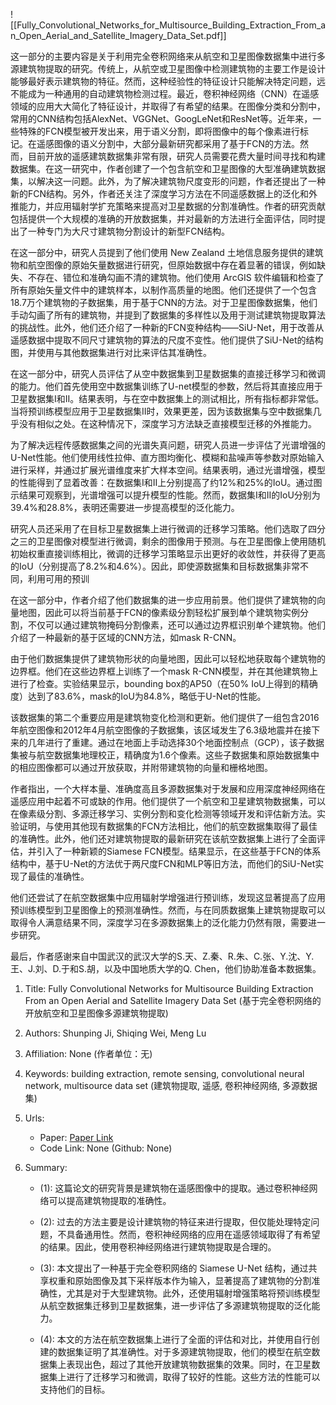 ![[Fully_Convolutional_Networks_for_Multisource_Building_Extraction_From_an_Open_Aerial_and_Satellite_Imagery_Data_Set.pdf]]



这一部分的主要内容是关于利用完全卷积网络来从航空和卫星图像数据集中进行多源建筑物提取的研究。传统上，从航空或卫星图像中检测建筑物的主要工作是设计能够最好表示建筑物的特征。然而，这种经验性的特征设计只能解决特定问题，远不能成为一种通用的自动建筑物检测过程。最近，卷积神经网络（CNN）在遥感领域的应用大大简化了特征设计，并取得了有希望的结果。在图像分类和分割中，常用的CNN结构包括AlexNet、VGGNet、GoogLeNet和ResNet等。近年来，一些特殊的FCN模型被开发出来，用于语义分割，即将图像中的每个像素进行标记。在遥感图像的语义分割中，大部分最新研究都采用了基于FCN的方法。然而，目前开放的遥感建筑数据集非常有限，研究人员需要花费大量时间寻找和构建数据集。在这一研究中，作者创建了一个包含航空和卫星图像的大型准确建筑数据集，以解决这一问题。此外，为了解决建筑物尺度变形的问题，作者还提出了一种新的FCN结构。另外，作者还关注了深度学习方法在不同遥感数据上的泛化和外推能力，并应用辐射学扩充策略来提高对卫星数据的分割准确性。作者的研究贡献包括提供一个大规模的准确的开放数据集，并对最新的方法进行全面评估，同时提出了一种专门为大尺寸建筑物分割设计的新型FCN结构。

在这一部分中，研究人员提到了他们使用 New Zealand 土地信息服务提供的建筑物和航空图像的原始矢量数据进行研究，但原始数据中存在着显著的错误，例如缺失、不存在、错位和准确勾画不清的建筑物。他们使用 ArcGIS 软件编辑和检查了所有原始矢量文件中的建筑样本，以制作高质量的地图。他们还提供了一个包含18.7万个建筑物的子数据集，用于基于CNN的方法。对于卫星图像数据集，他们手动勾画了所有的建筑物，并提到了数据集的多样性以及用于测试建筑物提取算法的挑战性。此外，他们还介绍了一种新的FCN变种结构——SiU-Net，用于改善从遥感数据中提取不同尺寸建筑物的算法的尺度不变性。他们提供了SiU-Net的结构图，并使用与其他数据集进行对比来评估其准确性。

在这一部分中，研究人员评估了从空中数据集到卫星数据集的直接迁移学习和微调的能力。他们首先使用空中数据集训练了U-net模型的参数，然后将其直接应用于卫星数据集I和II。结果表明，与在空中数据集上的测试相比，所有指标都非常低。当将预训练模型应用于卫星数据集II时，效果更差，因为该数据集与空中数据集几乎没有相似之处。在这种情况下，深度学习方法缺乏直接模型迁移的外推能力。

为了解决远程传感数据集之间的光谱失真问题，研究人员进一步评估了光谱增强的U-Net性能。他们使用线性拉伸、直方图均衡化、模糊和盐噪声等参数对原始输入进行采样，并通过扩展光谱维度来扩大样本空间。结果表明，通过光谱增强，模型的性能得到了显着改善：在数据集I和II上分别提高了约12%和25%的IoU。通过图示结果可观察到，光谱增强可以提升模型的性能。然而，数据集I和II的IoU分别为39.4%和28.8%，表明还需要进一步提高模型的泛化能力。

研究人员还采用了在目标卫星数据集上进行微调的迁移学习策略。他们选取了四分之三的卫星图像对模型进行微调，剩余的图像用于预测。与在卫星图像上使用随机初始权重直接训练相比，微调的迁移学习策略显示出更好的收敛性，并获得了更高的IoU（分别提高了8.2%和4.6%）。因此，即使源数据集和目标数据集非常不同，利用可用的预训

在这一部分中，作者介绍了他们数据集的进一步应用前景。他们提供了建筑物的向量地图，因此可以将当前基于FCN的像素级分割轻松扩展到单个建筑物实例分割，不仅可以通过建筑物掩码分割像素，还可以通过边界框识别单个建筑物。他们介绍了一种最新的基于区域的CNN方法，如mask R-CNN。

由于他们数据集提供了建筑物形状的向量地图，因此可以轻松地获取每个建筑物的边界框。他们在这些边界框上训练了一个mask R-CNN模型，并在其他建筑物上进行了检查。实验结果显示，bounding box的AP50（在50% IoU上得到的精确度）达到了83.6%，mask的IoU为84.8%，略低于U-Net的性能。

该数据集的第二个重要应用是建筑物变化检测和更新。他们提供了一组包含2016年航空图像和2012年4月航空图像的子数据集，该区域发生了6.3级地震并在接下来的几年进行了重建。通过在地面上手动选择30个地面控制点（GCP），该子数据集被与航空数据集地理校正，精确度为1.6个像素。这些子数据集和原始数据集中的相应图像都可以通过开放获取，并附带建筑物的向量和栅格地图。

作者指出，一个大样本量、准确度高且多源数据集对于发展和应用深度神经网络在遥感应用中起着不可或缺的作用。他们提供了一个航空和卫星建筑物数据集，可以在像素级分割、多源迁移学习、实例分割和变化检测等领域开发和评估新方法。实验证明，与使用其他现有数据集的FCN方法相比，他们的航空数据集取得了最佳的准确性。此外，他们还对建筑物提取的最新研究在该航空数据集上进行了全面评估，并引入了一种新颖的Siamese FCN模型。结果显示，在这些基于FCN的体系结构中，基于U-Net的方法优于两尺度FCN和MLP等旧方法，而他们的SiU-Net实现了最佳的准确性。

他们还尝试了在航空数据集中应用辐射学增强进行预训练，发现这显著提高了应用预训练模型到卫星图像上的预测准确性。然而，与在同质数据集上建筑物提取可以取得令人满意结果不同，深度学习在多源数据集上的泛化能力仍然有限，需要进一步研究。

最后，作者感谢来自中国武汉的武汉大学的S.天、Z.秦、R.朱、C.张、Y.沈、Y.王、J.刘、D.于和S.胡，以及中国地质大学的Q. Chen，他们协助准备本数据集。


1. Title: Fully Convolutional Networks for Multisource Building Extraction From an Open Aerial and Satellite Imagery Data Set (基于完全卷积网络的开放航空和卫星图像多源建筑物提取)

2. Authors: Shunping Ji, Shiqing Wei, Meng Lu

3. Affiliation: None (作者单位：无)

4. Keywords: building extraction, remote sensing, convolutional neural network, multisource data set (建筑物提取, 遥感, 卷积神经网络, 多源数据集)

5. Urls: 
   - Paper: [Paper Link](https://ieeexplore.ieee.org/document/8549214)
   - Code Link: None (Github: None)

6. Summary: 

   - (1): 这篇论文的研究背景是建筑物在遥感图像中的提取。通过卷积神经网络可以提高建筑物提取的准确性。
 
   - (2): 过去的方法主要是设计建筑物的特征来进行提取，但仅能处理特定问题，不具备通用性。然而，卷积神经网络的应用在遥感领域取得了有希望的结果。因此，使用卷积神经网络进行建筑物提取是合理的。
 
   - (3): 本文提出了一种基于完全卷积网络的 Siamese U-Net 结构，通过共享权重和原始图像及其下采样版本作为输入，显著提高了建筑物的分割准确性，尤其是对于大型建筑物。此外，还使用辐射增强策略将预训练模型从航空数据集迁移到卫星数据集，进一步评估了多源建筑物提取的泛化能力。
 
   - (4): 本文的方法在航空数据集上进行了全面的评估和对比，并使用自行创建的数据集证明了其准确性。对于多源建筑物提取，他们的模型在航空数据集上表现出色，超过了其他开放建筑物数据集的效果。同时，在卫星数据集上进行了迁移学习和微调，取得了较好的性能。这些方法的性能可以支持他们的目标。

